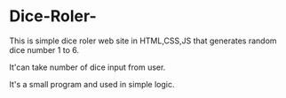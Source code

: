 # Dice-Roler-
This is simple dice roler web site in HTML,CSS,JS that generates random dice number 1 to 6.

It'can take number of dice input from user.

It's a small program and used in simple logic.
